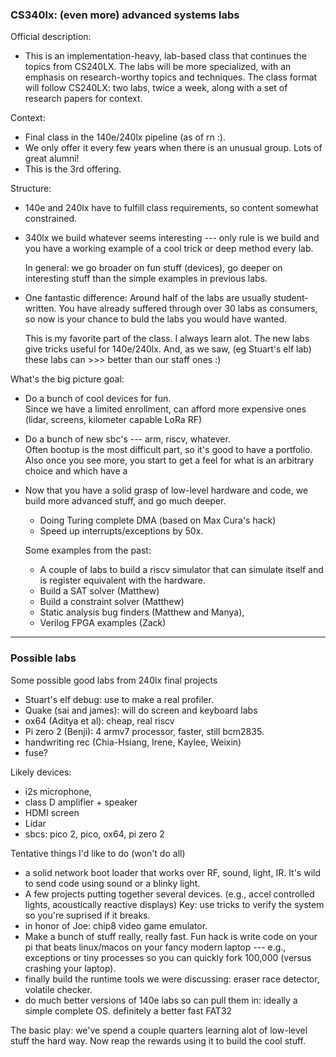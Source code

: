 ### CS340lx: (even more) advanced systems labs

Official description:
  - This is an implementation-heavy, lab-based class that continues the
    topics from CS240LX. The labs will be more specialized, with an emphasis
    on research-worthy topics and techniques. The class format will follow
    CS240LX: two labs, twice a week, along with a set of research papers
    for context.

Context:
 - Final class in the 140e/240lx pipeline (as of rn :).
 - We only offer it every few years when there is an unusual 
   group.  Lots of great alumni!
 - This is the 3rd offering.

Structure:
 - 140e and 240lx have to fulfill class requirements, so content somewhat
   constrained.  
 - 340lx we build whatever seems interesting --- only rule is we build and
   you have a working example of a cool trick or deep method every lab.

   In general: we go broader on fun stuff (devices), go deeper on
   interesting stuff than the simple examples in previous labs.  
 - One fantastic difference: Around half of the labs are usually
   student-written.  You have already suffered through over 30 labs
   as consumers, so now is your chance to buld the labs you would have 
   wanted.  

   This is my favorite part of the class.  I always learn alot.  The new
   labs give tricks useful for 140e/240lx.  And, as we saw, (eg Stuart's
   elf lab) these labs can >>> better than our staff ones :)

What's the big picture goal: 

 - Do a bunch of cool devices for fun.  
   Since we have a limited enrollment, can afford more expensive ones
   (lidar, screens, kilometer capable LoRa RF)

 - Do a bunch of new sbc's --- arm, riscv, whatever.  
   Often bootup is the most difficult part, so it's good to have
   a portfolio.  Also once you see more, you start to get a feel for
   what is an arbitrary choice and which have a

 - Now that you have a solid grasp of low-level hardware and code, we 
   build more advanced stuff, and go much deeper.  

     - Doing Turing complete DMA (based on Max Cura's hack)
     - Speed up interrupts/exceptions by 50x.

   Some examples from the past:
     - A couple of labs to build a riscv simulator that can simulate 
       itself and is register equivalent with the hardware.
     - Build a SAT solver (Matthew)
     - Build a constraint solver (Matthew)
     - Static analysis bug finders (Matthew and Manya),
     - Verilog FPGA examples (Zack)

-------------------------------------------------------------------
### Possible labs

Some possible good labs from 240lx final projects

 - Stuart's elf debug: use to make a real profiler.
 - Quake (sai and james): will do screen and keyboard labs
 - ox64 (Aditya et al): cheap, real riscv
 - Pi zero 2 (Benji): 4 armv7 processor, faster, still bcm2835.
 - handwriting rec (Chia-Hsiang, Irene, Kaylee, Weixin)
 - fuse?

Likely devices:
  - i2s microphone, 
  - class D amplifier + speaker
  - HDMI screen
  - Lidar
  - sbcs: pico 2, pico, ox64, pi zero 2

Tentative things I'd like to do (won't do all)
  - a solid network boot loader that works over RF, sound, light, IR.
    It's wild to send code using sound or a blinky light.
  - A few projects putting together several devices.
    (e.g., accel controlled lights, acoustically reactive displays)
    Key: use tricks to verify the system so you're suprised if it breaks.
  - in honor of Joe: chip8 video game emulator.
  - Make a bunch of stuff really, really fast.  Fun hack is write code
    on your pi that beats
    linux/macos on your fancy modern laptop --- e.g., exceptions or 
    tiny processes so you can quickly fork 100,000 (versus crashing 
    your laptop).
  - finally build the runtime tools we were discussing: eraser race detector, 
    volatile checker.
  - do much better versions of 140e labs so can pull them in: ideally
    a simple complete OS.  definitely a better fast FAT32

The basic play: we've spend a couple quarters learning alot of low-level
stuff the hard way.  Now reap the rewards using it to build the cool
stuff.
